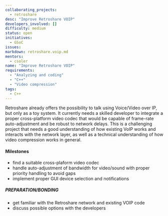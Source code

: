 ```yaml
---
collaborating_projects:
  - retroshare
desc: "Improve Retroshare VOIP"
developers_involved: []
difficulty: medium
status: open
initiatives:
  - GSoC
issues:
markdown: retroshare.voip.md
mentors:
  - csoler
name: "Improve Retroshare VOIP"
requirements:
  - "Analyzing and coding"
  - "C++"
  - "Video compression"
tags:
  - C++
---
```


Retroshare already offers the possibility to talk using Voice/Video over IP, but only as a toy system. It currently needs a skilled developer to integrate a proper cross-platform video codec that would be capable of frame-rate auto-adjustment and be robust to network delays. This is a challenging project that needs a good understanding of how existing VoIP works and interacts with the network layer, as well as
a technical understanding of how video compression works in general.

#### Milestones

* find a suitable cross-plaform video codec
* handle auto-adjustment of bandwidth for video/sound with proper priority handling to avoid gaps
* implement proper GUI device selection and notifications

##### PREPARATION/BONDING

* get familiar with the Retroshare network and existing VOIP code
* discuss possible options with the developers

